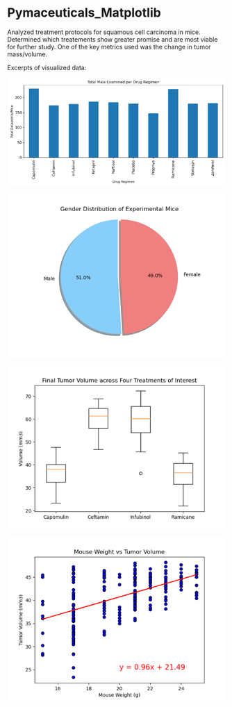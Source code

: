 # Pymaceuticals_Matplotlib
Analyzed treatment protocols for squamous cell carcinoma in mice. Determined which treatements show greater promise and are most viable for further study.
One of the key metrics used was the change in tumor mass/volume.

Excerpts of visualized data:

![](TotalMiceperRegimenPyBar.png)

![](GenderDistributionPyChart.png)

![](FinalTumorVolumeBoxPlot.png)

![](MassTumorVolumeScatterPlot.png)
